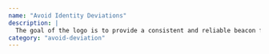```yaml
---
name: "Avoid Identity Deviations"
description: |
  The goal of the logo is to provide a consistent and reliable beacon for the company’s target audience to find throughout various medias (print, web, advertisement, social media). By altering the logo without a purpose it weakens the logo’s ability to stand out as a recognizable and reliable identity. Above are some examples of unacceptable deviations to the logo.
category: "avoid-deviation"
---
```

